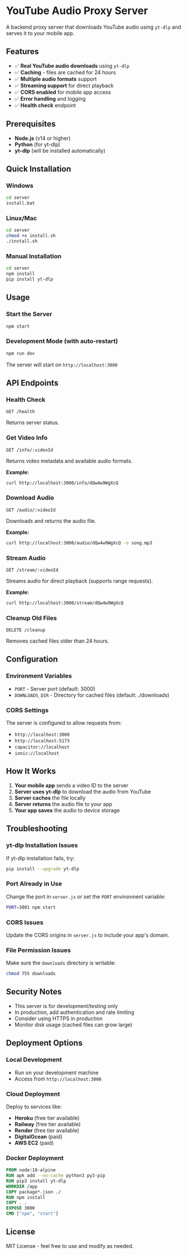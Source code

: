 # YouTube Audio Proxy Server

A backend proxy server that downloads YouTube audio using `yt-dlp` and serves it to your mobile app.

## Features

- ✅ **Real YouTube audio downloads** using `yt-dlp`
- ✅ **Caching** - files are cached for 24 hours
- ✅ **Multiple audio formats** support
- ✅ **Streaming support** for direct playback
- ✅ **CORS enabled** for mobile app access
- ✅ **Error handling** and logging
- ✅ **Health check** endpoint

## Prerequisites

- **Node.js** (v14 or higher)
- **Python** (for yt-dlp)
- **yt-dlp** (will be installed automatically)

## Quick Installation

### Windows
```bash
cd server
install.bat
```

### Linux/Mac
```bash
cd server
chmod +x install.sh
./install.sh
```

### Manual Installation
```bash
cd server
npm install
pip install yt-dlp
```

## Usage

### Start the Server
```bash
npm start
```

### Development Mode (with auto-restart)
```bash
npm run dev
```

The server will start on `http://localhost:3000`

## API Endpoints

### Health Check
```
GET /health
```
Returns server status.

### Get Video Info
```
GET /info/:videoId
```
Returns video metadata and available audio formats.

**Example:**
```bash
curl http://localhost:3000/info/dQw4w9WgXcQ
```

### Download Audio
```
GET /audio/:videoId
```
Downloads and returns the audio file.

**Example:**
```bash
curl http://localhost:3000/audio/dQw4w9WgXcQ -o song.mp3
```

### Stream Audio
```
GET /stream/:videoId
```
Streams audio for direct playback (supports range requests).

**Example:**
```bash
curl http://localhost:3000/stream/dQw4w9WgXcQ
```

### Cleanup Old Files
```
DELETE /cleanup
```
Removes cached files older than 24 hours.

## Configuration

### Environment Variables

- `PORT` - Server port (default: 3000)
- `DOWNLOADS_DIR` - Directory for cached files (default: ./downloads)

### CORS Settings

The server is configured to allow requests from:
- `http://localhost:3000`
- `http://localhost:5173`
- `capacitor://localhost`
- `ionic://localhost`

## How It Works

1. **Your mobile app** sends a video ID to the server
2. **Server uses yt-dlp** to download the audio from YouTube
3. **Server caches** the file locally
4. **Server returns** the audio file to your app
5. **Your app saves** the audio to device storage

## Troubleshooting

### yt-dlp Installation Issues
If yt-dlp installation fails, try:
```bash
pip install --upgrade yt-dlp
```

### Port Already in Use
Change the port in `server.js` or set the `PORT` environment variable:
```bash
PORT=3001 npm start
```

### CORS Issues
Update the CORS origins in `server.js` to include your app's domain.

### File Permission Issues
Make sure the `downloads` directory is writable:
```bash
chmod 755 downloads
```

## Security Notes

- This server is for development/testing only
- In production, add authentication and rate limiting
- Consider using HTTPS in production
- Monitor disk usage (cached files can grow large)

## Deployment Options

### Local Development
- Run on your development machine
- Access from `http://localhost:3000`

### Cloud Deployment
Deploy to services like:
- **Heroku** (free tier available)
- **Railway** (free tier available)
- **Render** (free tier available)
- **DigitalOcean** (paid)
- **AWS EC2** (paid)

### Docker Deployment
```dockerfile
FROM node:18-alpine
RUN apk add --no-cache python3 py3-pip
RUN pip3 install yt-dlp
WORKDIR /app
COPY package*.json ./
RUN npm install
COPY . .
EXPOSE 3000
CMD ["npm", "start"]
```

## License

MIT License - feel free to use and modify as needed. 